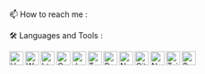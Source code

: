 <!-- ### Hi there 👋


**JodyGs/JodyGs** is a ✨ _special_ ✨ repository because its `README.md` (this file) appears on your GitHub profile.

Here are some ideas to get you started:

- 🔭 I’m currently working on ...
- 🌱 I’m currently learning ...
- 👯 I’m looking to collaborate on ...
- 🤔 I’m looking for help with ...
- 💬 Ask me about ...
- 📫 How to reach me: ...
- 😄 Pronouns: ...
- ⚡ Fun fact: ...
-->

📫 How to reach me :



🛠 Languages and Tools :


<img align='left' alt='VsCode' width="25px" src="https://cdn.jsdelivr.net/gh/devicons/devicon/icons/vscode/vscode-original.svg" />
<img align='left' alt='Webstorm' width="25px" s src="https://cdn.jsdelivr.net/gh/devicons/devicon/icons/webstorm/webstorm-original.svg" />
<img align='left' alt='html 5' width="25px" s src="https://cdn.jsdelivr.net/gh/devicons/devicon/icons/html5/html5-original.svg" />
<img align='left' alt='Css 3' width="25px" s src="https://cdn.jsdelivr.net/gh/devicons/devicon/icons/css3/css3-original.svg" />
<img align='left' alt='Javascript' width="25px" s src="https://cdn.jsdelivr.net/gh/devicons/devicon/icons/javascript/javascript-original.svg" />
<img align='left' alt='TypeScript' width="25px" src="https://cdn.jsdelivr.net/gh/devicons/devicon/icons/typescript/typescript-original.svg" />
<img align='left' alt='React' width="25px" s src="https://cdn.jsdelivr.net/gh/devicons/devicon/icons/react/react-original.svg" />
<img align='left' alt='Nextjs' width="25px" s src="https://cdn.jsdelivr.net/gh/devicons/devicon/icons/nextjs/nextjs-original.svg" />
<img align='left' alt='Git' width="25px" s src="https://cdn.jsdelivr.net/gh/devicons/devicon/icons/git/git-original.svg" />
<img align='left' alt='Nodejs' width="25px" s src="https://cdn.jsdelivr.net/gh/devicons/devicon/icons/nodejs/nodejs-original.svg" />
<img align='left' alt='Tailwind Css' width="25px" s src="https://cdn.jsdelivr.net/gh/devicons/devicon/icons/tailwindcss/tailwindcss-plain.svg" />
<img align='left' alt='Bootstrap' width="25px" s src="https://cdn.jsdelivr.net/gh/devicons/devicon/icons/bootstrap/bootstrap-original.svg" />
          
          
          
          
